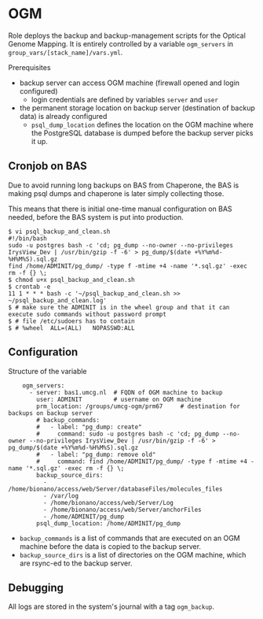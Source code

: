 # OGM

Role deploys the backup and backup-management scripts for the Optical Genome Mapping.
It is entirely controlled by a variable `ogm_servers` in `group_vars/[stack_name]/vars.yml`.

Prerequisites
 - backup server can access OGM machine (firewall opened and login configured)
   - login credentials are defined by variables `server` and `user`
 - the permanent storage location on backup server (destination of backup data) is already configured
   - `psql_dump_location` defines the location on the OGM machine where the PostgreSQL database is dumped before the backup server picks it up.

## Cronjob on BAS

Due to avoid running long backups on BAS from Chaperone, the BAS is making psql dumps and
chaperone is later simply collecting those.

This means that there is initial one-time manual configuration on BAS needed, before the
BAS system is put into production.

```
$ vi psql_backup_and_clean.sh
#!/bin/bash
sudo -u postgres bash -c 'cd; pg_dump --no-owner --no-privileges IrysView_Dev | /usr/bin/gzip -f -6' > pg_dump/$(date +%Y%m%d-%H%M%S).sql.gz
find /home/ADMINIT/pg_dump/ -type f -mtime +4 -name '*.sql.gz' -exec rm -f {} \;
$ chmod u+x psql_backup_and_clean.sh
$ crontab -e
11 1 * * * bash -c '~/psql_backup_and_clean.sh >> ~/psql_backup_and_clean.log'
$ # make sure the ADMINIT is in the wheel group and that it can execute sudo commands without password prompt
$ # file /etc/sudoers has to contain
$ # %wheel	ALL=(ALL)	NOPASSWD:ALL
```

## Configuration

Structure of the variable

```
    ogm_servers:
      - server: bas1.umcg.nl  # FQDN of OGM machine to backup
        user: ADMINIT         # username on OGM machine
        prm_location: /groups/umcg-ogm/prm67     # destination for backups on backup server
        # backup_commands:
        #   - label: "pg_dump: create"
        #     command: sudo -u postgres bash -c 'cd; pg_dump --no-owner --no-privileges IrysView_Dev | /usr/bin/gzip -f -6' > pg_dump/$(date +%Y%m%d-%H%M%S).sql.gz
        #   - label: "pg_dump: remove old"
        #     command: find /home/ADMINIT/pg_dump/ -type f -mtime +4 -name '*.sql.gz' -exec rm -f {} \;
        backup_source_dirs:
          - /home/bionano/access/web/Server/databaseFiles/molecules_files
          - /var/log
          - /home/bionano/access/web/Server/Log
          - /home/bionano/access/web/Server/anchorFiles
          - /home/ADMINIT/pg_dump
        psql_dump_location: /home/ADMINIT/pg_dump
```

 - `backup_commands` is a list of commands that are executed on an OGM machine before the data is copied to the backup server.
 - `backup_source_dirs` is a list of directories on the OGM machine, which are rsync-ed to the backup server.


## Debugging

All logs are stored in the system's journal with a tag `ogm_backup`.
